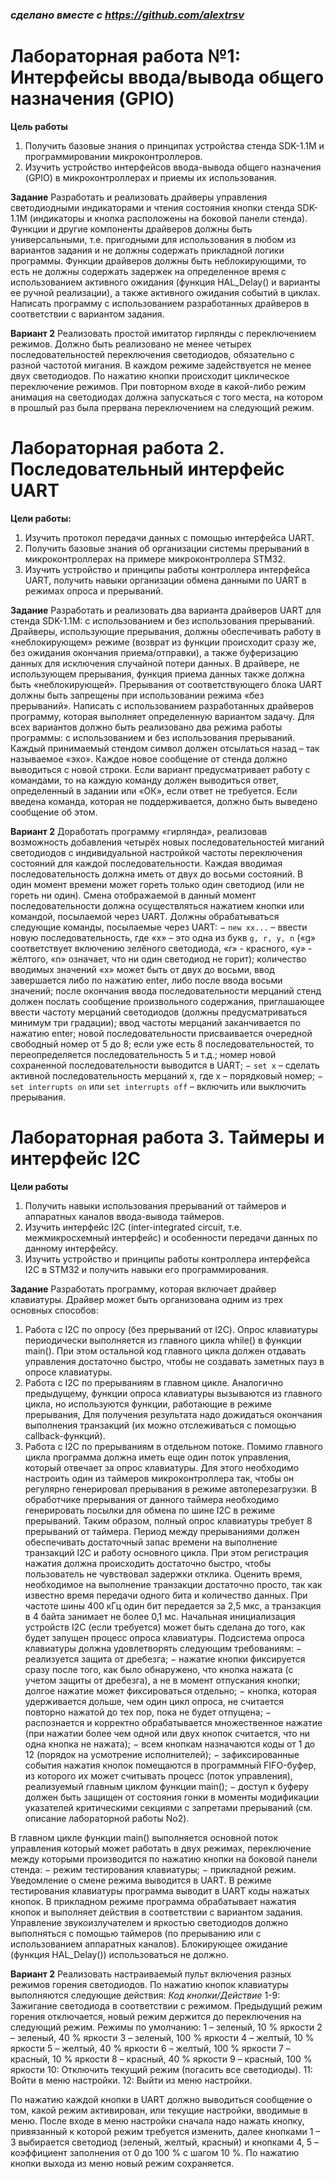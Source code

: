 ### *сделано вместе с https://github.com/alextrsv*

# Лабораторная работа №1: Интерфейсы ввода/вывода общего назначения (GPIO)

**Цель работы**
1. Получить базовые знания о принципах устройства стенда SDK-1.1M и программировании микроконтроллеров.
2. Изучить устройство интерфейсов ввода-вывода общего назначения (GPIO) в микроконтроллерах и приемы их использования.

**Задание**
Разработать и реализовать драйверы управления светодиодными индикаторами и чтения состояния кнопки стенда SDK-1.1М (индикаторы и кнопка расположены на боковой панели стенда). Функции и другие компоненты драйверов должны быть универсальными, т.е. пригодными для использования в любом из вариантов задания и не должны содержать прикладной логики программы. Функции драйверов должны быть неблокирующими, то есть не должны содержать задержек на определенное время с использованием активного ожидания (функция HAL_Delay() и варианты ее ручной реализации), а также активного ожидания событий в циклах. Написать программу с использованием разработанных драйверов в соответствии с вариантом задания.

**Вариант 2**
Реализовать простой имитатор гирлянды с переключением режимов. Должно быть
реализовано не менее четырех последовательностей переключения светодиодов, обязательно с разной частотой мигания. В каждом режиме задействуется не менее двух светодиодов. По нажатию кнопки происходит циклическое переключение режимов. При повторном входе в какой-либо режим анимация на светодиодах должна запускаться с того места, на котором в прошлый раз была прервана переключением на следующий режим.

# Лабораторная работа 2. Последовательный интерфейс UART

**Цели работы:**
1. Изучить протокол передачи данных с помощью интерфейса UART.
2. Получить базовые знания об организации системы прерываний в микроконтроллерах на примере микроконтроллера STM32.
3. Изучить устройство и принципы работы контроллера интерфейса UART, получить навыки организации обмена данными по UART в режимах опроса и прерываний.

**Задание**
Разработать и реализовать два варианта драйверов UART для стенда SDK-1.1M: с использованием и без использования прерываний. Драйверы, использующие прерывания, должны обеспечивать работу в «неблокирующем» режиме (возврат из функции происходит сразу же, без ожидания окончания приема/отправки), а также буферизацию данных для исключения случайной потери данных. В драйвере, не использующем прерывания, функция приема данных также должна быть «неблокирующей». Прерывания от соответствующего блока UART должны быть запрещены при использовании режима «без прерываний».
Написать с использованием разработанных драйверов программу, которая выполняет определенную вариантом задачу. Для всех вариантов должно быть реализовано два режима работы программы: с использованием и без использования прерываний. Каждый принимаемый стендом символ должен отсылаться назад – так называемое «эхо». Каждое новое сообщение от стенда должно выводиться с новой строки. Если вариант предусматривает работу с командами, то на каждую команду должен выводиться ответ, определенный в задании или «ОК», если ответ не требуется. Если введена команда, которая не поддерживается, должно быть выведено сообщение об этом.

**Вариант 2**
Доработать программу «гирлянда», реализовав возможность добавления четырёх новых
последовательностей миганий светодиодов с индивидуальной настройкой частоты переключения состояний для каждой последовательности. Каждая вводимая последовательность должна иметь от двух до восьми состояний. В один момент времени может гореть только один светодиод (или не гореть ни один). Смена отображаемой в данный момент последовательности должна осуществляться нажатием кнопки или командой, посылаемой через UART.
Должны обрабатываться следующие команды, посылаемые через UART:
− `new xx...` – ввести новую последовательность, где «x» – это одна из букв `g, r, y, n` («g» соответствует включению зелёного светодиода, «r» - красного, «y» - жёлтого, «n» означает, что ни один светодиод не горит); количество вводимых значений «x» может быть от двух до восьми, ввод завершается либо по нажатию enter, либо после ввода восьми значений; после окончания ввода последовательности мерцаний стенд должен послать сообщение произвольного содержания, приглашающее ввести частоту мерцаний светодиодов (должны предусматриваться минимум три градации); ввод частоты мерцаний заканчивается по нажатию enter; новой последовательности присваивается очередной свободный номер от 5 до 8; если уже есть 8 последовательностей, то переопределяется последовательность 5 и т.д.; номер новой
сохраненной последовательности выводится в UART;
− `set х` – сделать активной последовательность мерцаний х, где х – порядковый номер;
− `set interrupts on` или `set interrupts off` – включить или выключить прерывания.

# Лабораторная работа 3. Таймеры и интерфейс I2C

**Цели работы**
1. Получить навыки использования прерываний от таймеров и аппаратных каналов ввода-вывода таймеров.
2. Изучить интерфейс I2C (inter-integrated circuit, т.е. межмикросхемный интерфейс) и особенности передачи данных по данному интерфейсу.
3. Изучить устройство и принципы работы контроллера интерфейса I2C в STM32 и получить навыки его программирования.

**Задание**
Разработать программу, которая включает драйвер клавиатуры. Драйвер может быть организована одним из трех основных способов:
1. Работа с I2C по опросу (без прерываний от I2C). Опрос клавиатуры периодически выполняется из главного цикла while() в функции main(). При этом остальной код главного цикла должен отдавать управления достаточно быстро, чтобы не создавать заметных пауз в опросе клавиатуры.
2. Работа с I2C по прерываниям в главном цикле. Аналогично предыдущему, функции опроса клавиатуры вызываются из главного цикла, но используются функции, работающие в режиме прерывания, Для получения результата надо дожидаться окончания выполнения транзакций (их можно отслеживаться с помощью callback-функций).
3. Работа с I2C по прерываниям в отдельном потоке. Помимо главного цикла программа должна иметь еще один поток управления, который отвечает за опрос клавиатуры. Для этого необходимо настроить один из таймеров микроконтроллера так, чтобы он регулярно генерировал прерывания в режиме автоперезагрузки. В обработчике прерывания от данного таймера необходимо генерировать посылки для обмена по шине I2C в режиме прерываний. Таким образом, полный опрос клавиатуры требует 8 прерываний от таймера. Период между прерываниями должен обеспечивать достаточный запас времени на выполнение транзакций I2C и работу основного цикла. При этом регистрация нажатия должна происходить достаточно быстро, чтобы пользователь не чувствовал задержки отклика. Оценить время, необходимое на выполнение транзакции достаточно просто, так как известно время передачи одного бита и количество данных. При частоте шины 400 кГц один бит передается за 2,5 мкс, а транзакция в 4 байта занимает не более 0,1 мс. Начальная инициализация устройств I2C (если требуется) может быть сделана до того, как будет запущен процесс опроса клавиатуры.
Подсистема опроса клавиатуры должна удовлетворять следующим требованиям:
− реализуется защита от дребезга;
− нажатие кнопки фиксируется сразу после того, как было обнаружено, что кнопка
нажата (с учетом защиты от дребезга), а не в момент отпускания кнопки; долгое нажатие может фиксироваться отдельно;
− кнопка, которая удерживается дольше, чем один цикл опроса, не считается повторно нажатой до тех пор, пока не будет отпущена;
− распознается и корректно обрабатывается множественное нажатие (при нажатии более чем одной или двух кнопок считается, что ни одна кнопка не нажата);
− всем кнопкам назначаются коды от 1 до 12 (порядок на усмотрение исполнителей);
− зафиксированные события нажатия кнопок помещаются в программный FIFO-буфер, из которого их может считывать процесс (поток управления), реализуемый главным циклом функции main();
− доступ к буферу должен быть защищен от состояния гонки в моменты модификации указателей критическими секциями с запретами прерываний (см. описание лабораторной работы No2).

В главном цикле функции main() выполняется основной поток управления который может работать в двух режимах, переключение между которыми производится по нажатию кнопки на боковой панели стенда:
− режим тестирования клавиатуры;
− прикладной режим.
Уведомление о смене режима выводится в UART. В режиме тестирования клавиатуры программа выводит в UART коды нажатых кнопок. В прикладном режиме программа обрабатывает нажатия кнопок и выполняет действия в
соответствии с вариантом задания. Управление звукоизлучателем и яркостью светодиодов должно выполняться с помощью таймеров (по прерыванию или с использованием аппаратных каналов). Блокирующее ожидание (функция HAL_Delay()) использоваться не должно.

**Вариант 2**
Реализовать настраиваемый пульт включения разных режимов горения светодиодов. По нажатию кнопок клавиатуры выполняются следующие действия:
*Код кнопки/Действие*
1-9: 
    Зажигание светодиода в соответствии с режимом. Предыдущий режим горения отключается, новый режим держится до переключения на следующий режим. Режимы по умолчанию:
    1 – зеленый, 10 % яркости
    2 – зеленый, 40 % яркости 
    3 – зеленый, 100 % яркости 
    4 – желтый, 10 % яркости
    5 – желтый, 40 % яркости
    6 – желтый, 100 % яркости 
    7 – красный, 10 % яркости 
    8 – красный, 40 % яркости 
    9 – красный, 100 % яркости
10:
    Отключить текущий режим (погасить все светодиоды).
11: 
    Войти в меню настройки.
12:
    Выйти из меню настройки.

По нажатию каждой кнопки в UART должно выводиться сообщение о том, какой режим активирован, или текущие настройки, вводимые в меню.
После входе в меню настройки сначала надо нажать кнопку, привязанный к которой режим требуется изменить, далее кнопками 1 – 3 выбирается светодиод (зеленый, желтый, красный) и кнопками 4, 5 – коэффициент заполнения от 0 до 100 % с шагом 10 %. По нажатию кнопки выхода из меню новый режим сохраняется.